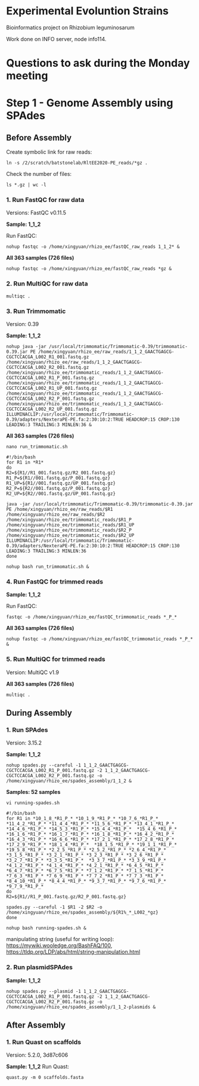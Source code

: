 # Experimental Evoluntion Strains
Bioinformatics project on Rhizobium leguminosarum 

Work done on INFO server, node info114. 

# Questions to ask during the Monday meeting

# Step 1 - Genome Assembly using SPAdes <br>

## Before Assembly
Create symbolic link for raw reads:
```
ln -s /2/scratch/batstonelab/RltEE2020-PE_reads/*gz .
```
Check the number of files:
```
ls *.gz | wc -l
```

### 1. Run FastQC for raw data
Versions: FastQC v0.11.5

**Sample: 1_1_2**

Run FastQC:
```
nohup fastqc -o /home/xingyuan/rhizo_ee/fastQC_raw_reads 1_1_2* &
```
**All 363 samples (726 files)**
```
nohup fastqc -o /home/xingyuan/rhizo_ee/fastQC_raw_reads *gz &
```

### 2. Run MultiQC for raw data
```
multiqc . 
```
### 3. Run Trimmomatic 
Version: 0.39


**Sample: 1_1_2**
```
nohup java -jar /usr/local/trimmomatic/Trimmomatic-0.39/trimmomatic-0.39.jar PE /home/xingyuan/rhizo_ee/raw_reads/1_1_2_GAACTGAGCG-CGCTCCACGA_L002_R1_001.fastq.gz /home/xingyuan/rhizo_ee/raw_reads/1_1_2_GAACTGAGCG-CGCTCCACGA_L002_R2_001.fastq.gz /home/xingyuan/rhizo_ee/trimmomatic_reads/1_1_2_GAACTGAGCG-CGCTCCACGA_L002_R1_P_001.fastq.gz /home/xingyuan/rhizo_ee/trimmomatic_reads/1_1_2_GAACTGAGCG-CGCTCCACGA_L002_R1_UP_001.fastq.gz /home/xingyuan/rhizo_ee/trimmomatic_reads/1_1_2_GAACTGAGCG-CGCTCCACGA_L002_R2_P_001.fastq.gz /home/xingyuan/rhizo_ee/trimmomatic_reads/1_1_2_GAACTGAGCG-CGCTCCACGA_L002_R2_UP_001.fastq.gz ILLUMINACLIP:/usr/local/trimmomatic/Trimmomatic-0.39/adapters/NexteraPE-PE.fa:2:30:10:2:TRUE HEADCROP:15 CROP:130 LEADING:3 TRAILING:3 MINLEN:36 &
```
**All 363 samples (726 files)**
```
nano run_trimmomatic.sh
```
```
#!/bin/bash 
for R1 in *R1* 
do 
R2=${R1//R1_001.fastq.gz/R2_001.fastq.gz} 
R1_P=${R1//001.fastq.gz/P_001.fastq.gz} 
R1_UP=${R1//001.fastq.gz/UP_001.fastq.gz} 
R2_P=${R2//001.fastq.gz/P_001.fastq.gz} 
R2_UP=${R2//001.fastq.gz/UP_001.fastq.gz} 

java -jar /usr/local/trimmomatic/Trimmomatic-0.39/trimmomatic-0.39.jar PE /home/xingyuan/rhizo_ee/raw_reads/$R1 /home/xingyuan/rhizo_ee/raw_reads/$R2 /home/xingyuan/rhizo_ee/trimmomatic_reads/$R1_P /home/xingyuan/rhizo_ee/trimmomatic_reads/$R1_UP /home/xingyuan/rhizo_ee/trimmomatic_reads/$R2_P /home/xingyuan/rhizo_ee/trimmomatic_reads/$R2_UP ILLUMINACLIP:/usr/local/trimmomatic/Trimmomatic-0.39/adapters/NexteraPE-PE.fa:2:30:10:2:TRUE HEADCROP:15 CROP:130 LEADING:3 TRAILING:3 MINLEN:36
done
```
```
nohup bash run_trimmomatic.sh &
```

### 4. Run FastQC for trimmed reads 
**Sample: 1_1_2**

Run FastQC: 
```
fastqc -o /home/xingyuan/rhizo_ee/fastQC_trimmomatic_reads *_P_* 
```

**All 363 samples (726 files)**
```
nohup fastqc -o /home/xingyuan/rhizo_ee/fastQC_trimmomatic_reads *_P_* &
```

### 5. Run MultiQC for trimmed reads
Version: MultiQC v1.9

**All 363 samples (726 files)**
```
multiqc . 
```

## During Assembly 
### 1. Run SPAdes 
Version: 3.15.2

**Sample: 1_1_2**
```
nohup spades.py --careful -1 1_1_2_GAACTGAGCG-CGCTCCACGA_L002_R1_P_001.fastq.gz -2 1_1_2_GAACTGAGCG-CGCTCCACGA_L002_R2_P_001.fastq.gz -o /home/xingyuan/rhizo_ee/spades_assembly/1_1_2 &
```

**Samples: 52 samples**
```
vi running-spades.sh
```
```
#!/bin/bash 
for R1 in *10_1_8_*R1_P_* *10_1_9_*R1_P_* *10_7_6_*R1_P_* *11_4_2_*R1_P_* *11_4_4_*R1_P_* *11_5_6_*R1_P_* *13_4_1_*R1_P_* *14_4_6_*R1_P_* *14_5_3_*R1_P_* *15_4_4_*R1_P_*  *15_4_6_*R1_P_* *16_1_6_*R1_P_* *16_1_7_*R1_P_* *16_1_8_*R1_P_* *16_4_2_*R1_P_* *16_4_3_*R1_P_* *16_6_6_*R1_P_* *17_2_1_*R1_P_* *17_2_8_*R1_P_* *17_2_9_*R1_P_* *18_1_4_*R1_P_*  *18_1_5_*R1_P_* *19_1_1_*R1_P_* *19_5_8_*R1_P_* *2_2_5_*R1_P_* *2_5_2_*R1_P_* *2_6_4_*R1_P_* *3_1_5_*R1_P_* *3_2_1_*R1_P_* *3_2_3_*R1_P_* *3_2_6_*R1_P_* *3_2_7_*R1_P_* *3_3_5_*R1_P_*  *3_3_7_*R1_P_* *3_3_9_*R1_P_* *4_1_2_*R1_P_* *4_1_4_*R1_P_* *4_2_1_*R1_P_* *6_4_5_*R1_P_* *6_4_7_*R1_P_* *6_7_5_*R1_P_* *7_1_2_*R1_P_* *7_1_5_*R1_P_* *7_6_3_*R1_P_* *7_6_9_*R1_P_* *7_7_2_*R1_P_* *7_7_3_*R1_P_* *8_4_10_*R1_P_* *8_4_4_*R1_P_* *9_3_7_*R1_P_* *9_7_6_*R1_P_* *9_7_9_*R1_P_* 
do
R2=${R1//R1_P_001.fastq.gz/R2_P_001.fastq.gz}

spades.py --careful -1 $R1 -2 $R2 -o /home/xingyuan/rhizo_ee/spades_assembly/${R1%_*_L002_*gz}
done
```
```
nohup bash running-spades.sh &
```
manipulating string (useful for writing loop): https://mywiki.wooledge.org/BashFAQ/100, https://tldp.org/LDP/abs/html/string-manipulation.html

### 2. Run plasmidSPAdes
**Sample: 1_1_2**
```
nohup spades.py --plasmid -1 1_1_2_GAACTGAGCG-CGCTCCACGA_L002_R1_P_001.fastq.gz -2 1_1_2_GAACTGAGCG-CGCTCCACGA_L002_R2_P_001.fastq.gz -o /home/xingyuan/rhizo_ee/spades_assembly/1_1_2-plasmids &
```

## After Assembly 
### 1. Run Quast on scaffolds
Version: 5.2.0, 3d87c606

**Sample: 1_1_2**
Run Quast:
```
quast.py -m 0 scaffolds.fasta
```

